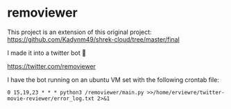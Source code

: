 # removiewer

This project is an extension of this original project: https://github.com/Kadynm49/shrek-cloud/tree/master/final

I made it into a twitter bot 🤖

https://twitter.com/removiewer


I have the bot running on an ubuntu VM set with the following crontab file:

```
0 15,19,23 * * * python3 /removiewer/main.py >>/home/erviewre/twitter-movie-reviewer/error_log.txt 2>&1
```
